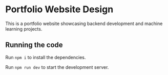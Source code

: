 
  # Portfolio Website Design

  This is a portfolio website showcasing backend development and machine learning projects.

  ## Running the code

  Run `npm i` to install the dependencies.

  Run `npm run dev` to start the development server.
  
